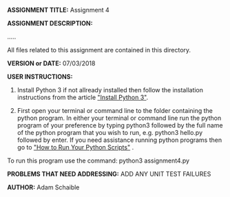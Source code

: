 **ASSIGNMENT TITLE:** Assignment 4

**ASSIGNMENT DESCRIPTION:**

.....

All files related to this assignment are contained in this directory.

**VERSION or DATE:** 07/03/2018

**USER INSTRUCTIONS:** 
1) Install Python 3 if not allready installed then follow the installation instructions from the article ["Install Python 3"](https://installpython3.com/).

2) First open your terminal or command line to the folder containing the python program. In either your terminal or command line run the python program of your preference by typing python3 followed by the full name of the python program that you wish to run, e.g. python3 hello.py followed by enter. If you need assistance running python programs then go to ["How to Run Your Python Scripts"](https://realpython.com/run-python-scripts/) .

To run this program use the command:
python3 assignment4.py

**PROBLEMS THAT NEED ADDRESSING:** ADD ANY UNIT TEST FAILURES

**AUTHOR:** Adam Schaible
